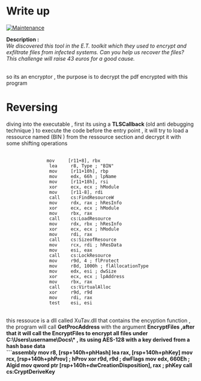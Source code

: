 # Write up 

[![Maintenance](https://img.shields.io/badge/Hard-200points-red.svg)](https://bitbucket.org/lbesson/ansi-colors)

<b> Description :</b> <br/> 
<i>We discovered this tool in the E.T. toolkit which they used to encrypt and exfiltrate files from infected systems. Can you help us recover the files?
This challenge will raise 43 euros for a good cause.</i> <br/>  <br/>

so its an encryptor , the purpose is to decrypt the pdf encrypted with this program <br/>
# Reversing
diving into the executable , first its using a  <b>TLSCallback </b> (old anti debugging technique ) to execute the code before the entry point , it will try to load a ressource named (BIN ) from the ressource section and decrypt it with some shifting operations <br/><br/>
```assembly
               mov     [r11+8], rbx
                lea     r8, Type ; "BIN"
                mov     [r11+10h], rbp
                mov     edx, 66h ; lpName
                mov     [r11+18h], rsi
                xor     ecx, ecx ; hModule
                mov     [r11-8], rdi
                call    cs:FindResourceW
                mov     rdx, rax ; hResInfo
                xor     ecx, ecx ; hModule
                mov     rbx, rax
                call    cs:LoadResource
                mov     rdx, rbx ; hResInfo
                xor     ecx, ecx ; hModule
                mov     rdi, rax
                call    cs:SizeofResource
                mov     rcx, rdi ; hResData
                mov     esi, eax
                call    cs:LockResource
                mov     r9d, 4 ; flProtect
                mov     r8d, 1000h ; flAllocationType
                mov     edx, esi ; dwSize
                xor     ecx, ecx ; lpAddress
                mov     rbx, rax
                call    cs:VirtualAlloc
                xor     r9d, r9d
                mov     rdi, rax
                test    esi, esi
```
<br/>
this ressouce is a dll called XuTav.dll that contains the encyption function , the program will call <b> GetProcAddress </b> with the argument <b>EncryptFiles <b/> ,after that it will call the EncryptFiles to encrypt all files under <b> C:\Users\username\Docs\*  </b> , its using <b> AES-128 </b> with a key derived from a hash base data <br/>
```assembly 
mov     r8, [rsp+140h+phHash]
lea     rax, [rsp+140h+phKey]
mov     rcx, [rsp+140h+phProv] ; hProv
xor     r9d, r9d        ; dwFlags
mov     edx, 660Eh      ; Algid
mov     qword ptr [rsp+140h+dwCreationDisposition], rax ; phKey
call    cs:CryptDeriveKey

 ```
